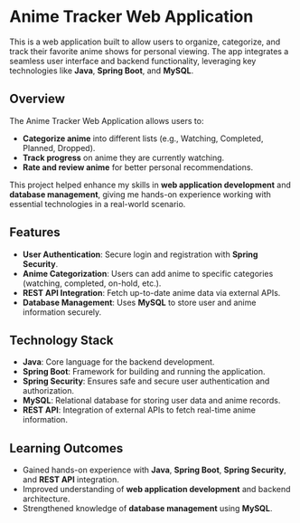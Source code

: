 # Anime Tracker Web Application

This is a web application built to allow users to organize, categorize, and track their favorite anime shows for personal viewing. The app integrates a seamless user interface and backend functionality, leveraging key technologies like **Java**, **Spring Boot**, and **MySQL**.

## Overview

The Anime Tracker Web Application allows users to:
- **Categorize anime** into different lists (e.g., Watching, Completed, Planned, Dropped).
- **Track progress** on anime they are currently watching.
- **Rate and review anime** for better personal recommendations.
  
This project helped enhance my skills in **web application development** and **database management**, giving me hands-on experience working with essential technologies in a real-world scenario.

## Features

- **User Authentication**: Secure login and registration with **Spring Security**.
- **Anime Categorization**: Users can add anime to specific categories (watching, completed, on-hold, etc.).
- **REST API Integration**: Fetch up-to-date anime data via external APIs.
- **Database Management**: Uses **MySQL** to store user and anime information securely.

## Technology Stack

- **Java**: Core language for the backend development.
- **Spring Boot**: Framework for building and running the application.
- **Spring Security**: Ensures safe and secure user authentication and authorization.
- **MySQL**: Relational database for storing user data and anime records.
- **REST API**: Integration of external APIs to fetch real-time anime information.

## Learning Outcomes

- Gained hands-on experience with **Java**, **Spring Boot**, **Spring Security**, and **REST API** integration.
- Improved understanding of **web application development** and backend architecture.
- Strengthened knowledge of **database management** using **MySQL**.
